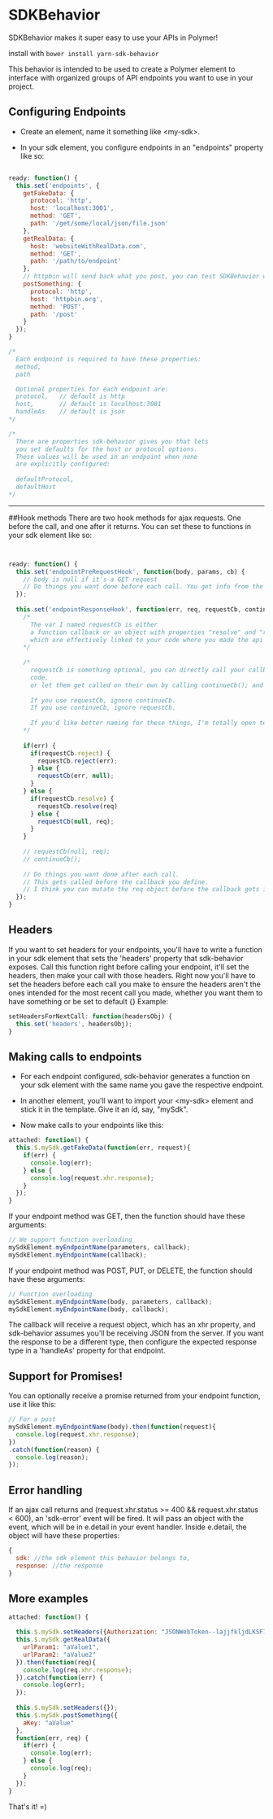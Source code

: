 # SDKBehavior
SDKBehavior makes it super easy to use your APIs in Polymer!

install with `bower install yarn-sdk-behavior`

This behavior is intended to be used to create a Polymer element to interface with organized groups of API endpoints you want to use in your project.


## Configuring Endpoints
* Create an element, name it something like \<my-sdk\>.

* In your sdk element, you configure endpoints in an "endpoints" property like so:
```javascript

ready: function() {
  this.set('endpoints', {
    getFakeData: {
      protocol: 'http',
      host: 'localhost:3001',
      method: 'GET',
      path: '/get/some/local/json/file.json'
    },
    getRealData: {
      host: 'websiteWithRealData.com',
      method: 'GET',
      path: '/path/to/endpoint'
    },
    // httpbin will send back what you post, you can test SDKBehavior with that endpoint
    postSomething: {
      protocol: 'http',
      host: 'httpbin.org',
      method: 'POST',
      path: '/post'
    }
  });
}

/*
  Each endpoint is required to have these properties:
  method,
  path

  Optional properties for each endpoint are:
  protocol,   // default is http
  host,       // default is localhost:3001
  handleAs    // default is json
*/

/*
  There are properties sdk-behavior gives you that lets
  you set defaults for the host or protocol options.
  These values will be used in an endpoint when none
  are explicitly configured:
  
  defaultProtocol,
  defaultHost
*/
```
---

##Hook methods
There are two hook methods for ajax requests. One before the call, and one after it returns.
You can set these to functions in your sdk element like so:
```javascript


ready: function() {
  this.set('endpointPreRequestHook', function(body, params, cb) {
    // body is null if it's a GET request
    // Do things you want done before each call. You get info from the request.
  });
  
  this.set('endpointResponseHook', function(err, req, requestCb, continueCb) {
    /*
      The var I named requestCb is either 
      a function callback or an object with properties "resolve" and "reject",
      which are effectively linked to your code where you made the api call.
    */
    
    /*
      requestCb is something optional, you can directly call your callbacks in your
      code, 
      or let them get called on their own by calling continueCb(); and not using requestCb.
      
      If you use requestCb, ignore continueCb.
      If you use continueCb, ignore requestCb.
      
      If you'd like better naming for these things, I'm totally open to changing the examples.
    */
    
    if(err) {
      if(requestCb.reject) {
        requestCb.reject(err);
      } else {
        requestCb(err, null);
      }
    } else {
      if(requestCb.resolve) {
        requestCb.resolve(req)
      } else {
        requestCb(null, req);
      }
    }
    
    // requestCb(null, req);
    // continueCb();
    
    // Do things you want done after each call.
    // This gets called before the callback you define.
    // I think you can mutate the req object before the callback gets it, haven't tried it yet though.
  });
}
```

## Headers
If you want to set headers for your endpoints, you'll have to write a function in your sdk element that sets the 'headers' property that sdk-behavior exposes. Call this function right before calling your endpoint, it'll set the headers, then make your call with those headers. Right now you'll have to set the headers before each call you make to ensure the headers aren't the ones intended for the most recent call you made, whether you want them to have something or be set to default {}
Example:
```javascript
setHeadersForNextCall: function(headersObj) {
  this.set('headers', headersObj);
}
```

## Making calls to endpoints

* For each endpoint configured, sdk-behavior generates a function on your sdk element with the same name you gave the respective endpoint.

* In another element, you'll want to import your \<my-sdk\> element and stick it in the template. Give it an id, say, "mySdk".

* Now make calls to your endpoints like this:

```javascript
attached: function() {
  this.$.mySdk.getFakeData(function(err, request){
    if(err) {
      console.log(err);
    } else {
      console.log(request.xhr.response);
    }
  });
}
```

If your endpoint method was GET, then the function should have these arguments:
```javascript
// We support function overloading
mySdkElement.myEndpointName(parameters, callback);
mySdkElement.myEndpointName(callback);
```
If your endpoint method was POST, PUT, or DELETE, the function should have these arguments:
```javascript
// Function overloading
mySdkElement.myEndpointName(body, parameters, callback);
mySdkElement.myEndpointName(body, callback);
```

The callback will receive a request object, which has an xhr property, and sdk-behavior assumes you'll be receiving JSON from the server.
If you want the response to be a different type, then configure the expected response type in a 'handleAs' property for that endpoint.

## Support for Promises!
You can optionally receive a promise returned from your endpoint function, use it like this:
```javascript
// For a post
mySdkElement.myEndpointName(body).then(function(request){
  console.log(request.xhr.response);
})
.catch(function(reason) {
  console.log(reason);
});
```

## Error handling
If an ajax call returns and (request.xhr.status >= 400 && request.xhr.status < 600), an 'sdk-error' event will be fired. It will pass an object with the event, which will be in e.detail in your event handler.
Inside e.detail, the object will have these properties:
```javascript
{
  sdk: //the sdk element this behavior belongs to,
  response: //the response
}
```

## More examples
```javascript
attached: function() {

  this.$.mySdk.setHeaders({Authorization: "JSONWebToken--lajjfkljdLKSFIf28283rji93..."});
  this.$.mySdk.getRealData({
    urlParam1: "aValue1",
    urlParam2: "aValue2"
  }).then(function(req){
    console.log(req.xhr.response);
  }).catch(function(err) {
    console.log(err);
  });
  
  this.$.mySdk.setHeaders({});
  this.$.mySdk.postSomething({
    aKey: "aValue"
  },
  function(err, req) {
    if(err) {
      console.log(err);
    } else {
      console.log(req);
    }
  });
}
```


That's it! =)
